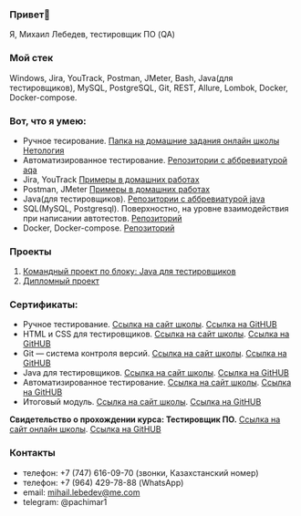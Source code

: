 ### Привет👋

Я, Михаил Лебедев, тестировщик ПО (QA)

### Мой стек
Windows, Jira, YouTrack, Postman, JMeter, Bash, Java(для тестировщиков), MySQL, PostgreSQL, Git, REST, Allure, Lombok, Docker, Docker-compose.

### Вот, что я умею:
  * Ручное тесирование. [Папка на домашние задания онлайн школы Нетология](https://drive.google.com/drive/folders/1tnWgA-4EHVsZ9QBVK8K-XYUVJlQn6BZY?usp=sharing)
  * Автоматизированное тестирование. [Репозитории с аббревиатурой aqa](https://github.com/pachimar1?tab=repositories)
  * Jira, YouTrack [Примеры в домашних работах](https://drive.google.com/drive/folders/1tnWgA-4EHVsZ9QBVK8K-XYUVJlQn6BZY?usp=sharing)
  * Postman, JMeter [Примеры в домашних работах](https://drive.google.com/drive/folders/1tnWgA-4EHVsZ9QBVK8K-XYUVJlQn6BZY?usp=sharing)
  * Java(для тестировщиков). [Репозитории с аббревиатурой java](https://github.com/pachimar1?tab=repositories)
  * SQL(MySQL, Postgresql). Поверхностно, на уровне взаимодействия при написании автотестов. [Репозиторий](https://github.com/pachimar1/aqa8.sql)
  * Docker, Docker-compose. [Репозиторий](https://github.com/pachimar1/aqa7.docker)

### Проекты
  1. [Командный проект по блоку: Java для тестировщиков](https://github.com/pachimar1/javaqateamwork)
  2. [Дипломный проект](https://github.com/pachimar1/qa.diplom)

### Сертификаты:
  * Ручное тестирование. [Ссылка на сайт школы](https://netology.ru/sharing/a32948e57c1dc710773baecd5d32b0ff?utm_source=social&utm_campaign=achievements). [Ссылка на GitHUB](https://github.com/pachimar1/pachimar1/blob/main/manual.pdf)
  * HTML и CSS для тестировщиков. [Ссылка на сайт школы](). [Ссылка на GitHUB]()
  * Git — система контроля версий. [Ссылка на сайт школы](https://netology.ru/sharing/cd5bd108f6ec2a29119fcc7814e4ead8?utm_source=social&utm_campaign=achievements). [Ссылка на GitHUB](https://github.com/pachimar1/pachimar1/blob/main/git.pdf)
  * Java для тестировщиков. [Ссылка на сайт школы](https://netology.ru/sharing/cc23e65ffabd1d7cb97bbf44cb350041?utm_source=social&utm_campaign=achievements). [Ссылка на GitHUB](https://github.com/pachimar1/pachimar1/blob/main/java.pdf)
  * Автоматизированное тестирование. [Ссылка на сайт школы](https://netology.ru/sharing/6d485331b5be9f86d04df72a24816716?utm_source=social&utm_campaign=achievements). [Ссылка на GitHUB](https://github.com/pachimar1/pachimar1/blob/main/automated.pdf)
  * Итоговый модуль. [Ссылка на сайт школы](https://netology.ru/sharing/5212924522a54eafd694ad69325ae811?utm_source=social&utm_campaign=achievements). [Ссылка на GitHUB](https://github.com/pachimar1/pachimar1/blob/main/final.jpg)

**Свидетельство о прохождении курса: Тестировщик ПО.** [Ссылка на сайт онлайн школы](https://netology.ru/sharing/bf90f1c67ba5aa0567c3c234e3df92ad?utm_source=social&utm_campaign=achievements). [Ссылка на GitHUB](https://github.com/pachimar1/pachimar1/blob/main/QA.pdf)


### Контакты
* телефон: +7 (747) 616-09-70 (звонки, Казахстанский номер)
* телефон: +7 (964) 429-78-88 (WhatsApp)
* email: mihail.lebedev@me.com
* telegram: @pachimar1

 
